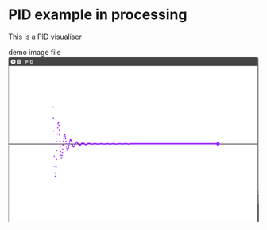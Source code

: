 
# PID example in processing

This is a PID visualiser

demo image file
![](readmeImages/demo.png)


